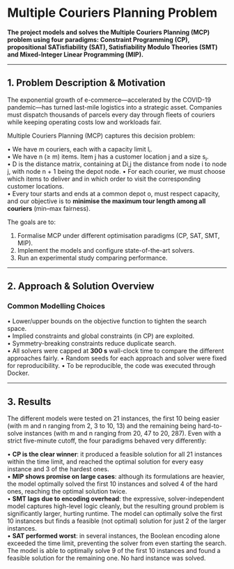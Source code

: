 # Multiple Couriers Planning Problem

**The project models and solves the Multiple Couriers Planning (MCP) problem using four paradigms: Constraint Programming (CP), propositional SATisfiability (SAT), Satisfiability Modulo Theories (SMT) and Mixed-Integer Linear Programming (MIP).**

---

## 1. Problem Description & Motivation  

The exponential growth of e-commerce—accelerated by the COVID-19 pandemic—has turned last-mile logistics into a strategic asset. Companies must dispatch thousands of parcels every day through fleets of couriers while keeping operating costs low and workloads fair.

Multiple Couriers Planning (MCP) captures this decision problem:

• We have m couriers, each with a capacity limit lᵢ.  
• We have n (≥ m) items. Item j has a customer location j and a size sⱼ.  
• D is the distance matrix, containing at Di,j the distance from node i to node j, with node n + 1 being the depot node.
• For each courier, we must choose which items to deliver and in which order to visit the corresponding customer locations.  
• Every tour starts and ends at a common depot o, must respect capacity, and our objective is to **minimise the maximum tour length among all couriers** (min–max fairness).

The goals are to:

1. Formalise MCP under different optimisation paradigms (CP, SAT, SMT, MIP).  
2. Implement the models and configure state-of-the-art solvers.  
3. Run an experimental study comparing performance.

---

## 2. Approach & Solution Overview  

### Common Modelling Choices  
• Lower/upper bounds on the objective function to tighten the search space.  
• Implied constraints and global constraints (in CP) are exploited.  
• Symmetry-breaking constraints reduce duplicate search.  
• All solvers were capped at **300 s** wall-clock time to compare the different approaches fairly.
• Random seeds for each approach and solver were fixed for reproducibility.
• To be reproducible, the code was executed through Docker.

---

## 3. Results  

The different models were tested on 21 instances, the first 10 being easier (with m and n ranging from 2, 3 to 10, 13) and the remaining being hard-to-solve instances (with m and n ranging from 20, 47 to 20, 287). Even with a strict five-minute cutoff, the four paradigms behaved very differently:

• **CP is the clear winner**: it produced a feasible solution for all 21 instances within the time limit, and reached the optimal solution for every easy instance and 3 of the hardest ones.  
• **MIP shows promise on large cases**: although its formulations are heavier, the model optimally solved the first 10 instances and solved 4 of the hard ones, reaching the optimal solution twice.  
• **SMT lags due to encoding overhead**: the expressive, solver-independent model captures high-level logic cleanly, but the resulting ground problem is significantly larger, hurting runtime. The model can optimally solve the first 10 instances but finds a feasible (not optimal) solution for just 2 of the larger instances.  
• **SAT performed worst**: in several instances, the Boolean encoding alone exceeded the time limit, preventing the solver from even starting the search. The model is able to optimally solve 9 of the first 10 instances and found a feasible solution for the remaining one. No hard instance was solved.
 
